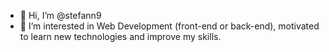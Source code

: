 - 👋 Hi, I’m @stefann9
- 👀 I’m interested in Web Development (front-end or back-end), motivated to learn new technologies and improve my skills.

